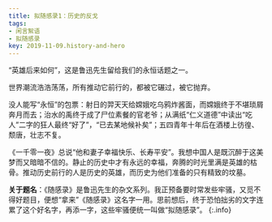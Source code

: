 ```yaml
---
title: 拟随感录1：历史的反戈
tags:
- 闲言絮语
- 拟随感录
key: 2019-11-09.history-and-hero
---
```


“英雄后来如何”，这是鲁迅先生留给我们的永恒话题之一。

<!--more-->

世界潮流浩浩荡荡，所有推动它前行的，都被它碾过，被它抛弃。

没人能写“永恒”的包票：射日的羿天天给嫦娥吃乌鸦炸酱面，而嫦娥终于不堪琐屑奔月而去；治水的禹终于成了尸位素餐的官老爷；从满纸“仁义道德”中读出“吃人”二字的狂人最终“好了”，“已去某地候补矣”；五四青年十年后在酒楼上彷徨、颓唐，壮志不复。

《一千零一夜》总说“他和妻子幸福快乐、长寿平安”。我想中国人是既沉醉于这美梦而又暗暗不信的。静止的历史中才有永远的幸福，奔腾的时光里满是英雄的枯骨。推动历史前行的人是历史的英雄，而历史为他们准备的只有精致的坟墓。

**关于题名**：《随感录》是鲁迅先生的杂文系列。我正预备要时常发些牢骚，又觅不得好题目，便想“拿来”《随感录》这名字一用。思前想后，终于恐怕拙劣的文字连累了这个好名字，再添一字，这些牢骚便统一叫做“拟随感录”。
{:.info}
